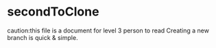 # secondToClone
caution:this file is a document for level 3 person to read
Creating a new branch is quick & simple.
